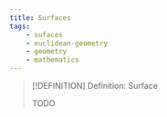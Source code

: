 ```yaml
---
title: Surfaces
tags:
    - sufaces
    - euclidean-geometry
    - geometry
    - mathematics
---
```


>[!DEFINITION] Definition: Surface
>
>TODO
>